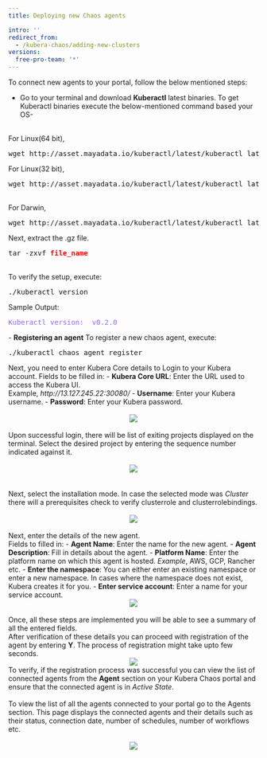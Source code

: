 ```yaml
---
title: Deploying new Chaos agents

intro: ''
redirect_from:
  - /kubera-chaos/adding-new-clusters
versions:
  free-pro-team: '*'
---
```


To connect new agents to your portal, follow the below mentioned steps:
- Go to your terminal and download <b>Kuberactl</b> latest binaries. To get Kuberactl binaries execute the below-mentioned command based your OS- 
<br>
For Linux(64 bit), 
 <pre>wget http://asset.mayadata.io/kuberactl/latest/kuberactl_latest_Linux_x86_64.tar.gz</pre>
 For Linux(32 bit),
<pre>wget http://asset.mayadata.io/kuberactl/latest/kuberactl_latest_Linux_i386.tar.gz</pre>
 <br>
 For Darwin,
 <pre>wget http://asset.mayadata.io/kuberactl/latest/kuberactl_latest_Darwin_x86_64.tar.gz</pre>
 Next, extract the .gz file.
 <pre>tar -zxvf <b style="color:red">file_name</b></pre>
  <br>
  To verify the setup, execute:
  <pre>./kuberactl version</pre>
  Sample Output:
  <pre style="color:#9966ff">Kuberactl version:  v0.2.0</pre>
- <b>Registering an agent</b>
   To register a new chaos agent, execute:
   <pre>./kuberactl chaos agent register</pre> 
   Next, you need to enter Kubera Core details to Login to your Kubera account.
   Fields to be filled in:
   - <b>Kubera Core URL</b>: Enter the URL used to access the Kubera UI. <br>
      Example, <i>http://13.127.245.22:30080/</i> 
   - <b>Username</b>: Enter your Kubera username.
   - <b>Password</b>: Enter your Kubera password.
  <br>
<br><center><img class="image-with-border" src="/assets/images/developer/adding-new-cluster/EnterKuberaDetails.png"></center>
<br>
  Upon successful login, there will be list of exiting projects displayed on the terminal. Select the desired project by entering the sequence number indicated against it.
  <br>
<br><center><img class="image-with-border" src="/assets/images/developer/adding-new-cluster/ListOfProjects.png"></center>
<br>
<br>
  Next, select the installation mode. 
  In case the selected mode was <i>Cluster</i> there will a prerequisites check to verify clusterrole and clusterrolebindings. 
  <br>
<br><center><img class="image-with-border" src="/assets/images/developer/adding-new-cluster/InstallationMode.png"></center>
<br>
  Next, enter the details of the new agent.<br>
  Fields to filled in:
  - <b>Agent Name</b>: Enter the name for the new agent.
  - <b>Agent Description</b>: Fill in details about the agent.
  - <b>Platform Name</b>: Enter the platform name on which this agent is hosted. <i>Example</i>, AWS, GCP, Rancher etc.
  - <b>Enter the namespace</b>: You can either enter an existing namespace or enter a new namespace. In cases where the namespace does not exist, Kubera creates it for you.
  - <b>Enter service account</b>: Enter a name for your service account. 
<br><center><img class="image-with-border" src="/assets/images/developer/adding-new-cluster/AgentDetails.png"></center>
<br>
Once, all these steps are implemented you will be able to see a summary of all the entered fields. <br>After verification of these details you can proceed with registration of the agent by entering <b>Y</b>.
The process of registration might take upto few seconds.
<br><center><img class="image-with-border" src="/assets/images/developer/adding-new-cluster/RegistrationSuccess.png"></center>
To verify, if the registration process was successful you can view the list of connected agents from the <b>Agent</b> section on your Kubera Chaos portal and ensure that the connected agent is in <i>Active State</i>. 
<br>
<br>
To view the list of all the agents connected to your portal go to the Agents section. This page displays the connected agents and their details such as their status, connection date, number of schedules, number of workflows etc. 
<br>
<br><center><a href="/assets/images/developer/adding-new-cluster/AgentDashboardNew.png" target="_blank"><img class="image-with-border" src="/assets/images/developer/adding-new-cluster/AgentDashboardNew.png"></center>
